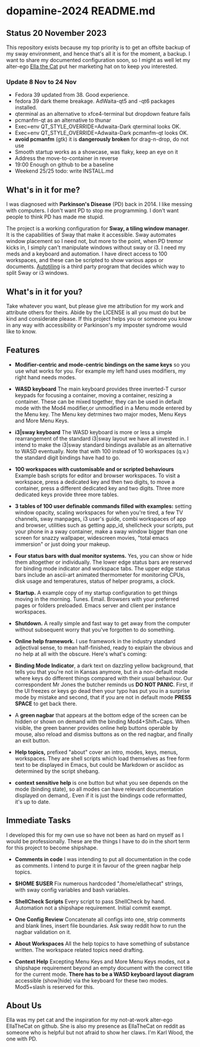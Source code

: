 # dopamine-2024 README.md
## Status 20 November 2023

This repository exists because my top priority is to get an offsite backup of my sway environment, and
hence that's all it is for the moment, a backup. I want to share my documented configuration soon, so I
might as well let my alter-ego [Ella the Cat](#about-us) put her marketing hat on to keep you interested.

### Update 8 Nov to 24 Nov

- Fedora 39 updated from 38. Good experience.
- fedora 39 dark theme breakage. AdWaita-qt5 and -qt6 packages installed.
- qterminal as an alternative to xfce4-terminal but dropdown feature fails
- pcmanfm-qt as an alternative to thunar
- Exec=env QT_STYLE_OVERRIDE=Adwaita-Dark qterminal looks OK.
- Exec=env QT_STYLE_OVERRIDE=Adwaita-Dark pcmanfm-qt looks OK.
- **avoid pcmanfm** (gtk) it is **dangerously broken** for drag-n-drop, do not use
- Smooth startup works as a showcase, was flaky, keep an eye on it
- Address the move-to-container in reverse
- 19:00 Enough on github to be a baseline
- Weekend 25/25 todo: write INSTALL.md

## What's in it for me?

I was diagnosed with **Parkinson's Disease** (PD) back in 2014. I like messing with
computers. I don't want PD to stop me programming. I don't want people to think PD has made me stupid.

The project is a working configuration for **Sway, a tiling window manager**. It is the capabilities of
Sway that make it accessible. Sway automates window placement so I need not, but more to the point, when
PD tremor kicks in, I simply can't manipulate windows without sway or i3. I need my meds and a keyboard
and automation.  I have direct access to 100 workspaces, and these can be scripted to show various apps
or documents.  [Autotiling](https://github.com/nwg-piotr/autotiling) is a third party program that
decides which way to split Sway or i3 windows.

## What's in it for you?

Take whatever you want, but please give me attribution for my work and attribute others for
theirs. Abide by the LICENSE is all you must do but be kind and considerate please. If this project
helps you or someone you know in any way with accessibility or Parkinson's my imposter syndrome would
like to know.

## Features

- **Modifier-centric and mode-centric bindings on the same keys** so you use what works for you. For
    example my left hand uses modifiers, my right hand needs modes.

- **WASD keyboard** The main keyboard provides three inverted-T cursor keypads for focusing a container,
    moving a container, resizing a container. These can be mixed together, they can be used in default
    mode with the Mod4 modifier,or unmodified in a Menu mode entered by the Menu key. The Menu key
    detrmines two major modes, Menu Keys and More Menu Keys.

- **i3|sway keyboard** The WASD keyboard is more or less a simple rearrangement of the standard i3|sway
   layout we have all invested in. I intend to make the i3|sway standard bindings available as an
   alternative to WASD eventually. Note that with 100 instead of 10 workspaces (q.v.) the standard digit
   bindings have had to go.

- **100 workspaces with customisable and or scripted behaviours** Example bash scripts for editor and
    browser workspaces. To visit a workspace, press a dedicated key and then two digits, to move a
    container, press a different dedicated key and two digits. Three more dedicated keys provide three
    more tables.

- **3 tables of 100 user definable commands filled with examples:** setting window opacity, scaling
  workspaces for when you're tired, a few TV channels, sway manpages, i3 user's guide, combi workspaces
  of app and browser, utilities such as getting app_id, shellcheck your scripts, put your phone in a
  sway container, make a sway window bigger than  one screen for snazzy wallpaper, widescreen movies,
  "total emacs immersion" or just doing your makeup.

- **Four status bars with dual monitor systems.** Yes, you can show or hide them altogether or
  individually. The lower edge status bars are reserved for binding mode indicator and workspace
  tabs. The upper edge status bars include an ascii-art animated thermometer for monitoring CPUs, disk
  usage and temperatures, status of helper programs, a clock.

- **Startup.** A example copy of my startup configuration to get things moving in the morning.
Tunes. Email. Browsers with your preferred pages or folders preloaded. Emacs server and client per
instance workspaces.

- **Shutdown.**   A really simple and fast way to get away from the computer without subsequent worry
that you've forgotten to do something.

- **Online help framework.** I use framework in the industry standard adjectival sense, to mean half-finished,
ready to explain the obvious and no help at all with the obscure. Here's what's coming:

- **Binding Mode Indicator**, a dark text on dazzling yellow background, that tells you that you're not in
Kansas anymore, but in a non-default mode where keys do different things compared with their usual
behaviour. Our correspondent Mr Jones the butcher reminds us  **DO NOT PANIC**. First, if the UI freezes or
keys go dead then your typo has put you in a surprise mode by mistake and second, that if you are not
in default mode **PRESS SPACE** to get back there.

- A **green nagbar** that appears at the bottom edge of the screen can be hidden or shown on demand with
the binding Mod4+Shift+Caps. When visible, the green banner provides online help buttons operable by
mouse, also reload and dismiss buttons as on the red nagbar, and finally an exit button.

- **Help topics,** prefixed "about" cover an intro, modes, keys, menus, workspaces. They are shell scripts
which load themselves as free form text to be displayed in Emacs, but could be Markdown or asciidoc as
determined by the script shebang.

- **context sensitive help** is one button but what you see depends on the mode (binding state), so
all modes can have relevant documentation displayed on demand,. Even if it is just the bindings code
reformatted, it's up to date.

## Immediate Tasks

I developed this for my own use so have not been as hard on myself as I would be professionally. These
are the things I have to do in the short term for this project to become shipshape.

- **Comments in code** I was intending to put all documentation in the code as comments. I intend to
purge it in favour of the green nagbar help topics.

- **$HOME $USER** Fix numerous hardcoded "/home/ellathecat" strings, with sway config variables and bash
variables.

- **ShellCheck Scripts** Every script to pass ShellCheck by hand. Automation not a shipshape
requirement. Initial commit exempt.

- **One Config Review** Concatenate all configs into one, strip comments and blank lines, insert file
boundaries. Ask sway reddit how to run the nagbar validation on it.

- **About Workspaces** All the help topics to have something of substance written. The workspace related
topics need drafting.

- **Context Help** Excepting Menu Keys and More Menu Keys modes, not a shipshape requirement beyond an
empty document with the correct title for the current mode. **There has to be a WASD keyboard layout
diagram** accessible (show|hide) via the keyboard for these two modes. Mod5+slash is reserved for this.

## About Us

Ella was my pet cat and the inspiration for my not-at-work alter-ego EllaTheCat on github. She is also
my presence as EllaTheCat on reddit as someone who is helpful but not afraid to show her claws. I'm Karl
Wood, the one with PD.